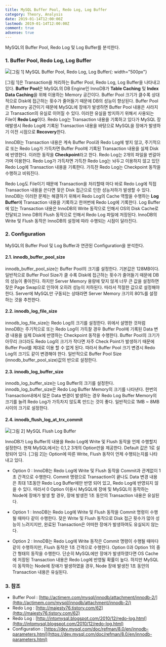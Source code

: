 ```yaml
---
title: MySQL Buffer Pool, Redo Log, Log Buffer
category: Theory, Analysis
date: 2019-01-14T12:00:00Z
lastmod: 2019-01-14T12:00:00Z
comment: true
adsense: true
---
```


MySQL의 Buffer Pool, Redo Log 및 Log Buffer를 분석한다.

### 1. Buffer Pool, Redo Log, Log Buffer

![[그림 1] MySQL Buffer Pool, Redo Log, Log Buffer]({{site.baseurl}}/images/theory_analysis/MySQL_Buffer_Pool_Redo_Log_Log_Buffer/Buffer_Pool_Redo_Log_Log_Buffer.PNG){: width="500px"}

[그림 1]은 Transaction을 처리하는 Buffer Pool, Redo Log, Log Buffer을 나타내고 있다. **Buffer Pool**은 MySQL의 DB Engine인 InnoDB가 **Table Caching** 및 **Index Data Caching**을 위해 이용하는 Memory 공간이다. Buffer Pool 크기가 클수록 상대적으로 Disk에 접근하는 횟수가 줄어들기 때문에 DB의 성능이 향상된다. Buffer Pool은 Memory 공간이기 때문에 MySQL에 장애가 발생하면 Buffer Pool 내용은 사라지고 Transaction의 유실로 이어질 수 있다. 이러한 유실을 방지하기 위해서 사용되는 File이 **Redo Log**이다. Redo Log는 Transaction 내용을 기록하고 있다가 MySQL 장애발생시 Redo Log에 기록된 Transaction 내용을 바탕으로 MySQL을 장애가 발생하기 이전 시점으로 **Recovery**한다.

InnoDB는 Transaction 내용은 계속 Buffer Pool과 Redo Log에 쌓지 않고, 주기적으로 또는 Redo Log가 가득차면 Buffer Pool에 기록된 Transaction 내용을 실제 Disk에 반영한다. 이러한 동작을 **Checkpoint**라고 한다. Redo Log는 2개의 파일을 번갈아가며 이용한다. Redo Log가 가득차면 가득찬 Redo Log는 놔두고 이용하지 않고 있던 Redo Log에 Transaction 내용을 기록한다. 가득찬 Redo Log는 Checkpoint 동작을 수행하고 비워진다.

Redo Log도 File이기 때문에 Transaction을 처리할때 마다 바로 Redo Log에 직접 Transaction 내용을 쓴다면 잦은 Disk 접근으로 인한 성능저하가 발생할 수 있다. InnoDB는 이러한 문제는 해결하기 위해서 Redo Log의 Cache 역할을 수행하는 **Log Buffer**에 Transaction 내용을 기록하고 한꺼번에 Redo Log에 기록한다. Log Buffer에 있는 Transaction 내용은 InnoDB의 Write 동작으로 인해서 OS의 Disk Cache로 전달되고 Inno DB의 Flush 동작으로 인해서 Redo Log 파일에 저장된다. InnoDB의 Write 및 Flush 동작은 InnoDB의 설정에 따라 수행되는 시점이 달라진다.

### 2. Configuration

MySQL의 Buffer Pool 및 Log Buffer과 연관된 Configuration을 분석한다.

#### 2.1. innodb_buffer_pool_size

innodb_buffer_pool_size는 Buffer Pool의 크기를 설정한다. 기본값은 128MB이다. 일반적으로 Buffer Pool Size가 클 수록 Disk에 접근하는 횟수가 줄어들기 때문에 DB의 성능이 좋아진다. 하지만 Server Memory 용량에 맞지 않게 너무 큰 값을 설정하면 잦은 Page Swap으로 인하여 오히려 성능이 저하된다. 따라서 적절한 값으로 설정해야 한다. Server에 MySQL만 구동되는 상태라면 Server Memory 크기의 80%를 설정하는 것을 추천한다.

#### 2.2. innodb_log_file_size

innodb_log_file_size는 Redo Log의 크기를 설정한다. 위에서 설명한 것처럼 InnoDB는 주기적으로 또는 Redo Log이 가득찰 경우 Buffer Pool에 기록된 Data 변경 내용을 실제 Disk에 반영하는 Checkpoint 동작을 수행한다. Buffer Pool의 크기가 아무리 크더라도 Redo Log의 크기가 작다면 자주 Check Point가 발생하기 때문에 Buffer Pool를 제대로 이용 할 수 없게 된다. 따라서 Buffer Pool 크기 변경시 Redo Log의 크기도 같이 변경해야 한다. 일반적으로 Buffer Pool Size (innodb_buffer_pool_size)값의 반으로 설정한다.

#### 2.3. innodb_log_buffer_size

innodb_log_buffer_size는 Log Buffer의 크기를 설정한다. innodb_log_buffer_size은 Redo Log Buffer Memory의 크기를 나타낸다. 한번의 Transaction내에서 많은 Data 변경이 발생하는 경우 Redo Log Buffer Memory의 크기를 늘려 Redo Log가 가득차지 않도록 만드는 것이 좋다. 일반적으로 1MB ~ 8MB 사이의 크기로 설정한다.

#### 2.4. innodb_flush_log_at_trx_commit

![[그림 2] MySQL Flush Log Buffer]({{site.baseurl}}/images/theory_analysis/MySQL_Buffer_Pool_Redo_Log_Log_Buffer/Flush_Log_Buffer.PNG)

InnoDB가 Log Buffer의 내용을 Redo Log에 Write 및 Flush 동작을 언제 수행할지 설정한다. 현재 MySQL에서는 0,1,2 3개의 Option만을 제공한다. Default 값은 1로 설정되어 있다. [그림 2]는 Option에 따른 Write, Flush 동작이 언제 수행되는지를 나타내고 있다.

* Option 0 : InnoDB는 Redo Log에 Write 및 Flush 동작을 Commit과 관계없이 1초 간격으로 수행한다. Commit 명령으로 Transaction이 끝나도 Data 변경 내용은 최대 1초동안 Redo Log Buffer에만 반영 되어 있고, Redo Log에 반영되지 않을 수 있다. 따라서 0 Option 이용시 MySQL에 장애 및 MySQL이 동작하는 Node에 장애가 발생 할 경우, 장애 발생전 1초 동안의 Transaction 내용은 유실된다.

* Option 1 : InnoDB는 Redo Log에 Write 및 Flush 동작을 Commit 명령이 수행될 때마다 같이 수행한다. 잦은 Write 및 Flush 동작으로 Disk 접근 횟수가 많아 성능이 느려지지만, 완료된 Transaction은 어떠한 장애가 발생하여도 유실되지 않는다.

* Option 2 : InnoDB는 Redo Log에 Write 동작은 Commit 명령이 수행될 때마다 같이 수행하지만, Flush 동작은 1초 간격으로 수행한다. Option 0과 Option 1의 중간 형태의 동작을 수행한다. 단순히 MySQL에만 장애가 발생하였다면 OS Cache에 저장된 Transaction 내용은 Redo Log에 반영될 확률이 높다. 하지만 MySQL이 동작하는 Node에 장애가 발생하였을 경우, Node 장애 발생전 1초 동안의 Transaction 내용은 유실된다.

### 3. 참조

* Buffer Pool : [http://actimem.com/mysql/innodb/attachment/innodb-2/](http://actimem.com/mysql/innodb/attachment/innodb-2/)
* Redo Log : [http://majesty76.tistory.com/62](http://majesty76.tistory.com/62)
* Redo Log : [http://intomysql.blogspot.com/2010/12/redo-log.html](http://intomysql.blogspot.com/2010/12/redo-log.html)
* Configuration : [https://dev.mysql.com/doc/refman/8.0/en/innodb-parameters.html](https://dev.mysql.com/doc/refman/8.0/en/innodb-parameters.html)
